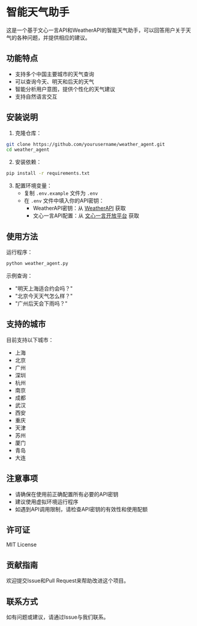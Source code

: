 # 智能天气助手

这是一个基于文心一言API和WeatherAPI的智能天气助手，可以回答用户关于天气的各种问题，并提供相应的建议。

## 功能特点

- 支持多个中国主要城市的天气查询
- 可以查询今天、明天和后天的天气
- 智能分析用户意图，提供个性化的天气建议
- 支持自然语言交互

## 安装说明

1. 克隆仓库：
```bash
git clone https://github.com/yourusername/weather_agent.git
cd weather_agent
```

2. 安装依赖：
```bash
pip install -r requirements.txt
```

3. 配置环境变量：
   - 复制 `.env.example` 文件为 `.env`
   - 在 `.env` 文件中填入你的API密钥：
     - WeatherAPI密钥：从 [WeatherAPI](https://www.weatherapi.com/) 获取
     - 文心一言API配置：从 [文心一言开放平台](https://cloud.baidu.com/product/wenxinworkshop) 获取

## 使用方法

运行程序：
```bash
python weather_agent.py
```

示例查询：
- "明天上海适合约会吗？"
- "北京今天天气怎么样？"
- "广州后天会下雨吗？"

## 支持的城市

目前支持以下城市：
- 上海
- 北京
- 广州
- 深圳
- 杭州
- 南京
- 成都
- 武汉
- 西安
- 重庆
- 天津
- 苏州
- 厦门
- 青岛
- 大连

## 注意事项

- 请确保在使用前正确配置所有必要的API密钥
- 建议使用虚拟环境运行程序
- 如遇到API调用限制，请检查API密钥的有效性和使用配额

## 许可证

MIT License

## 贡献指南

欢迎提交Issue和Pull Request来帮助改进这个项目。

## 联系方式

如有问题或建议，请通过Issue与我们联系。 